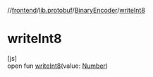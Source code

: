 //[frontend](../../../index.md)/[lib.protobuf](../index.md)/[BinaryEncoder](index.md)/[writeInt8](write-int8.md)

# writeInt8

[js]\
open fun [writeInt8](write-int8.md)(value: [Number](https://kotlinlang.org/api/latest/jvm/stdlib/kotlin/-number/index.html))
